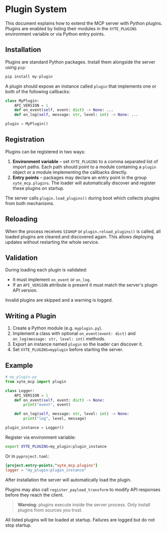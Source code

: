 # Plugin System

This document explains how to extend the MCP server with Python plugins.
Plugins are enabled by listing their modules in the `XYTE_PLUGINS` environment
variable or via Python entry points.

## Installation

Plugins are standard Python packages. Install them alongside the server using
`pip`:

```bash
pip install my-plugin
```

A plugin should expose an instance called `plugin` that implements one or both
of the following callbacks:

```python
class MyPlugin:
    API_VERSION = 1
    def on_event(self, event: dict) -> None: ...
    def on_log(self, message: str, level: int) -> None: ...

plugin = MyPlugin()
```

## Registration

Plugins can be registered in two ways:

1. **Environment variable** – set `XYTE_PLUGINS` to a comma separated list of
   import paths. Each path should point to a module containing a `plugin`
   object or a module implementing the callbacks directly.
2. **Entry points** – packages may declare an entry point in the group
   `xyte_mcp.plugins`. The loader will automatically discover and
   register these plugins on startup.

The server calls `plugin.load_plugins()` during boot which collects plugins from
both mechanisms.

## Reloading

When the process receives `SIGHUP` or `plugin.reload_plugins()` is called, all
loaded plugins are cleared and discovered again. This allows deploying updates
without restarting the whole service.

## Validation

During loading each plugin is validated:

* It must implement `on_event` or `on_log`.
* If an `API_VERSION` attribute is present it must match the server's plugin API
  version.

Invalid plugins are skipped and a warning is logged.

## Writing a Plugin

1. Create a Python module (e.g. `myplugin.py`).
2. Implement a class with optional `on_event(event: dict)` and
   `on_log(message: str, level: int)` methods.
3. Export an instance named `plugin` so the loader can discover it.
4. Set `XYTE_PLUGINS=myplugin` before starting the server.

## Example

```python
# my_plugin.py
from xyte_mcp import plugin

class Logger:
    API_VERSION = 1
    def on_event(self, event: dict) -> None:
        print("event", event)

    def on_log(self, message: str, level: int) -> None:
        print("log", level, message)

plugin_instance = Logger()
```

Register via environment variable:

```bash
export XYTE_PLUGINS=my_plugin:plugin_instance
```

Or in `pyproject.toml`:

```toml
[project.entry-points."xyte_mcp.plugins"]
logger = "my_plugin:plugin_instance"
```

After installation the server will automatically load the plugin.

Plugins may also call `register_payload_transform` to modify API responses before
they reach the client.

> **Warning**: plugins execute inside the server process. Only install plugins
> from sources you trust.

All listed plugins will be loaded at startup. Failures are logged but do not stop
startup.
